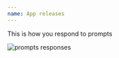 ```yaml
---
name: App releases
---
```


This is how you respond to prompts

![prompts responses](/docs/images/android_keystore_responses.png)
